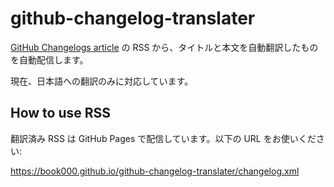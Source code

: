 # github-changelog-translater

[GitHub Changelogs article](https://github.blog/changelog/) の RSS から、タイトルと本文を自動翻訳したものを自動配信します。

現在、日本語への翻訳のみに対応しています。

## How to use RSS

翻訳済み RSS は GitHub Pages で配信しています。以下の URL をお使いください:

https://book000.github.io/github-changelog-translater/changelog.xml
